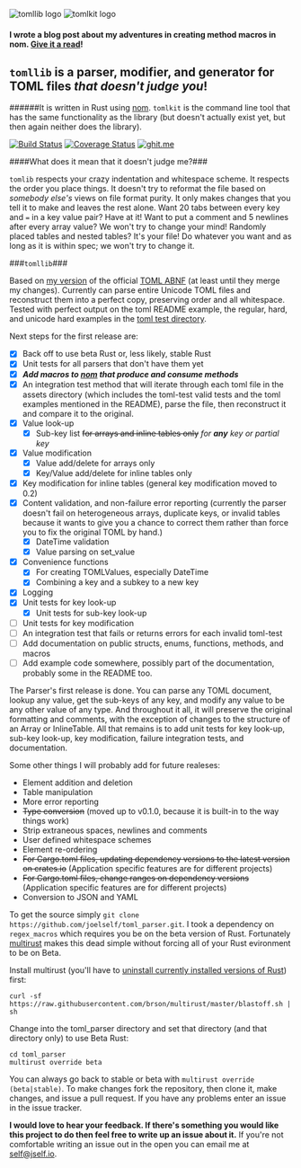 ![tomllib logo](https://dislocal.com/wp-content/uploads/2016/01/tomllib_logo1.svg)          ![tomlkit logo](https://dislocal.com/wp-content/uploads/2016/01/tomlkit_logo1.svg)
#### I wrote a blog post about my adventures in creating method macros in __nom__. [Give it a read](https://wp.me/p7ikGY-3g)!
## `tomllib` is a parser, modifier, and generator for TOML files ***that doesn't judge you***! 

######It is written in Rust using [nom](https://github.com/Geal/nom). `tomlkit` is the command line tool that has the same functionality as the library  (but doesn't actually exist yet, but then again neither does the library).

[![Build Status](https://travis-ci.org/joelself/toml_parser.svg?branch=master)](https://travis-ci.org/joelself/toml_parser) [![Coverage Status](https://coveralls.io/repos/joelself/toml_parser/badge.svg?branch=master&service=github)](https://coveralls.io/github/joelself/toml_parser?branch=master) [![ghit.me](https://ghit.me/badge.svg?repo=joelself/toml_parser)](https://ghit.me/repo/joelself/toml_parser)

####What does it mean that it doesn't judge me?###

`tomlib` respects your crazy indentation and whitespace scheme. It respects the order you place things. It doesn't try to reformat the file based on *somebody else's* views on file format purity. It only makes changes that you tell it to make and leaves the rest alone. Want 20 tabs between every key and `=` in a key value pair? Have at it! Want to put a comment and 5 newlines after every array value? We won't try to change your mind! Randomly placed tables and nested tables? It's your file! Do whatever you want and as long as it is within spec; we won't try to change it.

###`tomllib`###

Based on [my version](https://github.com/joelself/toml/blob/abnf/toml.abnf) of the official [TOML ABNF](https://github.com/toml-lang/toml/blob/abnf/toml.abnf#L54) (at least until they merge my changes). Currently can parse entire Unicode TOML files and reconstruct them into a perfect copy, preserving order and all whitespace. Tested with perfect output on the toml README example, the regular, hard, and unicode hard examples in the [toml test directory](https://github.com/toml-lang/toml/tree/master/tests).

Next steps for the first release are:
- [x] Back off to use beta Rust or, less likely, stable Rust
- [x] Unit tests for all parsers that don't have them yet
- [x] ***Add macros to [nom](https://github.com/joelself/nom/tree/methods) that produce and consume methods***
- [x] An integration test method that will iterate through each toml file in the assets directory (which includes the toml-test valid tests and the toml examples mentioned in the README), parse the file, then reconstruct it and compare it to the original.
- [x] Value look-up
  - [x] Sub-key list ~~for arrays and inline tables only~~ *for __any__ key or partial key*
- [x] Value modification
  - [x] Value add/delete for arrays only
  - [x] Key/Value add/delete for inline tables only
- [x] Key modification for inline tables (general key modification moved to 0.2)
- [x] Content validation, and non-failure error reporting (currently the parser doesn't fail on heterogeneous arrays, duplicate keys, or invalid tables because it wants to give you a chance to correct them rather than  force you to fix the original TOML by hand.)
  - [x] DateTime validation
  - [x] Value parsing on set_value
- [x] Convenience functions
  - [x] For creating TOMLValues, especially DateTime
  - [x] Combining a key and a subkey to a new key
- [x] Logging
- [x] Unit tests for key look-up
  - [x] Unit tests for sub-key look-up
- [ ] Unit tests for key modification
- [ ] An integration test that fails or returns errors for each invalid toml-test
- [ ] Add documentation on public structs, enums, functions, methods, and macros
- [ ] Add example code somewhere, possibly part of the documentation, probably some in the README too.

The Parser's first release is done. You can parse any TOML document, lookup any value, get the sub-keys of any key, and modify any value to be any other value of any type. And throughout it all, it will preserve the original formatting and comments, with the exception of changes to the structure of an Array or InlineTable. All that remains is to add unit tests for key look-up, sub-key look-up, key modification, failure integration tests, and documentation.

Some other things I will probably add for future realeses:
* Element addition and deletion
* Table manipulation
* More error reporting
* ~~Type conversion~~ (moved up to v0.1.0, because it is built-in to the way things work)
* Strip extraneous spaces, newlines and comments
* User defined whitespace schemes
* Element re-ordering
* ~~For Cargo.toml files, updating dependency versions to the latest version on crates.io~~ (Application specific features are for different projects)
* ~~For Cargo.toml files, change ranges on dependency versions~~ (Application specific features are for different projects)
* Conversion to JSON and YAML

To get the source simply ```git clone https://github.com/joelself/toml_parser.git```.
I took a dependency on `regex_macros` which requires you be on the beta version of Rust. Fortunately [multirust](https://github.com/brson/multirust) makes this dead simple without forcing all of your Rust evironment to be on Beta.

Install multirust (you'll have to [uninstall currently installed versions of Rust](https://doc.rust-lang.org/book/installing-rust.html#uninstalling)) first:

```shell
curl -sf https://raw.githubusercontent.com/brson/multirust/master/blastoff.sh | sh
```
Change into the toml_parser directory and set that directory (and that directory only) to use Beta Rust:

```shell
cd toml_parser
multirust override beta
```

You can always go back to stable or beta with ```multirust override (beta|stable)```.
To make changes fork the repository, then clone it, make changes, and issue a pull request. If you have any problems enter an issue in the issue tracker.

**I would love to hear your feedback. If there's something you would like this project to do then feel free to write up an issue about it.** If you're not comfortable writing an issue out in the open you can email me at <self@jself.io>.
